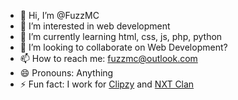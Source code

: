 - 👋 Hi, I’m @FuzzMC
- 👀 I’m interested in web development
- 🌱 I’m currently learning html, css, js, php, python
- 💞️ I’m looking to collaborate on Web Development?
- 📫 How to reach me: fuzzmc@outlook.com
- 😄 Pronouns: Anything
- ⚡ Fun fact: I work for <a href="https://clipzyapp.com">Clipzy</a> and <a href="https://nxtclan.co.za/">NXT Clan </a>

<!---
FuzzMC/FuzzMC is a ✨ special ✨ repository because its `README.md` (this file) appears on your GitHub profile.
You can click the Preview link to take a look at your changes.
--->
